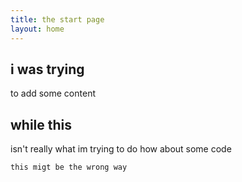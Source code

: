 ```yaml
---
title: the start page
layout: home
---
```





## i was trying 
to add some content

## while this
isn't really what im trying to do
how about some code

```
this migt be the wrong way

```
